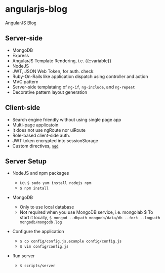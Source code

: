 angularjs-blog
==============

AngularJS Blog

Server-side
-----------

  * MongoDB
  * Express
  * AngularJS Template Rendering, i.e. {{::variable}}
  * NodeJS
  * JWT, JSON Web Token, for auth. check
  * Ruby-On-Rails like application dispatch using controller and action
  * MVC pattern
  * Server-side templataing of `ng-if`, `ng-include`, and `ng-repeat`
  * Decorative pattern layout generation

Client-side
-----------

  * Search engine friendly without using single page app
  * Multi-page applicatoin
  * It does not use ngRoute nor uiRoute
  * Role-based client-side auth. 
  * JWT token encrypted into sessionStorage
  * Custom directives, [`ngd`](https://github.com/allenhwkim/angularjs-directives)

Server Setup
------------

  * NodeJS and npm packages
    * i.e. `$ sudo yum install nodejs npm`
    * `$ npm install`

  * MongoDB
    * Only to use local database
    * Not required when you use MongoDB service, i.e. mongolab
    $ To start it locally, `$ mongod --dbpath mongodb/data/db --fork --logpath mongodb/mongodb.log`

  * Configure the application
    * `$ cp config/config.js.example config/config.js`
    * `$ vim config/config.js`

  * Run server
    * `$ scripts/server`
